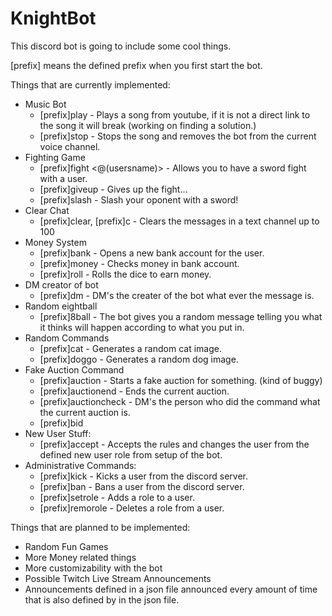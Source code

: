 # KnightBot

This discord bot is going to include some cool things.

[prefix] means the defined prefix when you first start the bot.

Things that are currently implemented:
  - Music Bot
    - [prefix]play <youtubeURL> - Plays a song from youtube, if it is not a direct link to the song it will break (working on finding a solution.)
    - [prefix]stop - Stops the song and removes the bot from the current voice channel.
  - Fighting Game
    - [prefix]fight <@(usersname)> - Allows you to have a sword fight with a user.
    - [prefix]giveup - Gives up the fight...
    - [prefix]slash - Slash your oponent with a sword!
  - Clear Chat
    - [prefix]clear, [prefix]c - Clears the messages in  a text channel up to 100
  - Money System
    - [prefix]bank - Opens a new bank account for the user.
    - [prefix]money - Checks money in bank account.
    - [prefix]roll - Rolls the dice to earn money.
  - DM creator of bot
    - [prefix]dm <msg> - DM's the creater of the bot what ever the message is.
  - Random eightball
    - [prefix]8ball <text> - The bot gives you a random message telling you what it thinks will happen according to what you put in.
  - Random Commands
    - [prefix]cat - Generates a random cat image.
    - [prefix]doggo - Generates a random dog image.
  - Fake Auction Command
    - [prefix]auction <price> <amount> <item> - Starts a fake auction for something. (kind of buggy)
    - [prefix]auctionend - Ends the current auction.
    - [prefix]auctioncheck - DM's the person who did the command what the current auction is.
    - [prefix]bid <bid amount>
  - New User Stuff:
    - [prefix]accept - Accepts the rules and changes the user from the defined new user role from setup of the bot.
  - Administrative Commands:
    - [prefix]kick <user> <reason> - Kicks a user from the discord server.
    - [prefix]ban <user> <reason> - Bans a user from the discord server.
    - [prefix]setrole <user> <role> - Adds a role to a user.
    - [prefix]remorole <user> <role> - Deletes a role from a user.
  
  
Things that are planned to be implemented:
  - Random Fun Games
  - More Money related things
  - More customizability with the bot
  - Possible Twitch Live Stream Announcements
  - Announcements defined in a json file announced every amount of time that is also defined by in the json file.
